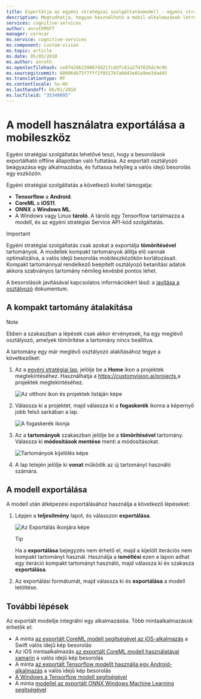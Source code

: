 ```yaml
---
title: Exportálja az egyéni stratégiai szolgáltatásmodell - egyéni stratégiai szolgáltatás – Azure kognitív mobilszolgáltatások |} Microsoft Docs
description: Megtudhatja, hogyan használható a mobil-alkalmazások létrehozása a modell exportálása.
services: cognitive-services
author: anrothMSFT
manager: corncar
ms.service: cognitive-services
ms.component: custom-vision
ms.topic: article
ms.date: 05/03/2018
ms.author: anroth
ms.openlocfilehash: ce8f42d6239867dd217cddfc61a27d7835dc9c9b
ms.sourcegitcommit: 680964b75f7fff2f0517b7a0d43e01a9ee3da445
ms.translationtype: MT
ms.contentlocale: hu-HU
ms.lasthandoff: 06/01/2018
ms.locfileid: "35349895"
---
```

# <a name="export-your-model-for-use-with-mobile-devices"></a>A modell használatra exportálása a mobileszköz

Egyéni stratégiai szolgáltatás lehetővé teszi, hogy a besorolások exportálható offline állapotban való futtatása. Az exportált osztályozó beágyazása egy alkalmazásba, és futtassa helyileg a valós idejű besorolás egy eszközön. 

Egyéni stratégiai szolgáltatás a következő kivitel támogatja:

* __Tensorflow__ a __Android__.
* __CoreML__ a __iOS11__.
* __ONNX__ a __Windows ML__.
* A Windows vagy Linux __tároló__. A tároló egy Tensorflow tartalmazza a modell, és az egyéni stratégiai Service API-kód szolgáltatás. 

> [!IMPORTANT]
> Egyéni stratégiai szolgáltatás csak azokat a exportálja __tömörítésével__ tartományok. A modellek kompakt tartományok állítja elő vannak optimalizálva, a valós idejű besorolás mobileszközökön korlátozásait. Kompakt tartománnyal rendelkező beépített osztályozó betanítási adatok akkora szabványos tartomány némileg kevésbé pontos lehet.
>
> A besorolások javításával kapcsolatos információkért lásd: a [javítása a osztályozó](getting-started-improving-your-classifier.md) dokumentum.

## <a name="convert-to-a-compact-domain"></a>A kompakt tartomány átalakítása

> [!NOTE]
> Ebben a szakaszban a lépések csak akkor érvényesek, ha egy meglévő osztályozó, amelyek tömörítése a tartomány nincs beállítva.
 
A tartomány egy már meglévő osztályozó alakításához tegye a következőket:

1. Az a [egyéni stratégiai lap](https://customvision.ai), jelölje be a __Home__ ikon a projektek megtekintéséhez. Használhatja a [ https://customvision.ai/projects ](https://customvision.ai/projects) a projektek megtekintéséhez.

    ![Az otthoni ikon és projektek listáján képe](./media/export-your-model/projects-list.png)

2. Válassza ki a projektet, majd válassza ki a __fogaskerék__ ikonra a képernyő jobb felső sarkában a lap.

    ![A fogaskerék ikonja](./media/export-your-model/gear-icon.png)

3. Az a __tartományok__ szakaszban jelölje be a __tömörítésével__ tartomány. Válassza ki __módosítások mentése__ menti a módosításokat.

    ![Tartományok kijelölés képe](./media/export-your-model/domains.png)

4. A lap tetején jelölje ki __vonat__ működik az új tartományt használó számára.

## <a name="export-your-model"></a>A modell exportálása

A modell után átképezési exportálásához használja a következő lépéseket:

1. Lépjen a **teljesítmény** lapot, és válasszon __exportálása__. 

    ![Az Exportálás ikonjára képe](./media/export-your-model/export.png)

    > [!TIP]
    > Ha a __exportálása__ bejegyzés nem érhető el, majd a kijelölt iterációs nem kompakt tartományt használ. Használja a __ismétlési__ ezen a lapon adhat egy iteráció kompakt tartományt használó, majd válassza ki és szakasza __exportálása__.

2. Az exportálási formátumát, majd válassza ki és __exportálása__ a modell letöltése.

## <a name="next-steps"></a>További lépések

Az exportált modellje integrálni egy alkalmazásba. Több mintaalkalmazások érhetők el:

* A minta [az exportált CoreML modell segítségével az iOS-alkalmazás](https://go.microsoft.com/fwlink/?linkid=857726) a Swift valós idejű kép besorolás
* Az iOS mintaalkalmazás [az exportált CoreML modell használatával xamarin](https://github.com/xamarin/ios-samples/tree/master/ios11/CoreMLAzureModel) a valós idejű kép besorolás 
* A minta [az exportált Tensorflow modellt használja egy Android-alkalmazás](https://github.com/Azure-Samples/cognitive-services-android-customvision-sample) a valós idejű kép besorolás 
* [A Windows a Tensorflow modell segítségével](https://docs.microsoft.com/en-us/azure/cognitive-services/custom-vision-service/export-model-python)
* A minta [modellel az exportált ONNX Windows Machine Learning segítségével](https://azure.microsoft.com/en-us/resources/samples/cognitive-services-onnx-customvision-sample/)
